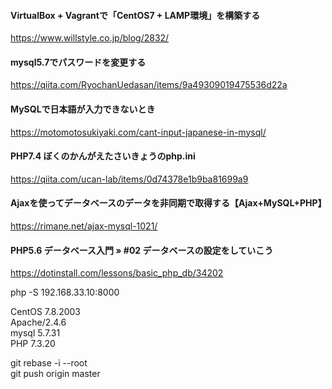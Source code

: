 #### VirtualBox + Vagrantで「CentOS7 + LAMP環境」を構築する
https://www.willstyle.co.jp/blog/2832/  

#### mysql5.7でパスワードを変更する
https://qiita.com/RyochanUedasan/items/9a49309019475536d22a  

#### MySQLで日本語が入力できないとき
https://motomotosukiyaki.com/cant-input-japanese-in-mysql/  

#### PHP7.4 ぼくのかんがえたさいきょうのphp.ini
https://qiita.com/ucan-lab/items/0d74378e1b9ba81699a9  

#### Ajaxを使ってデータベースのデータを非同期で取得する【Ajax+MySQL+PHP】
https://rimane.net/ajax-mysql-1021/  

#### PHP5.6 データベース入門 » #02 データベースの設定をしていこう
https://dotinstall.com/lessons/basic_php_db/34202  

php -S 192.168.33.10:8000

CentOS 7.8.2003  
Apache/2.4.6  
mysql 5.7.31  
PHP 7.3.20  

git rebase -i --root  
git push origin master  
